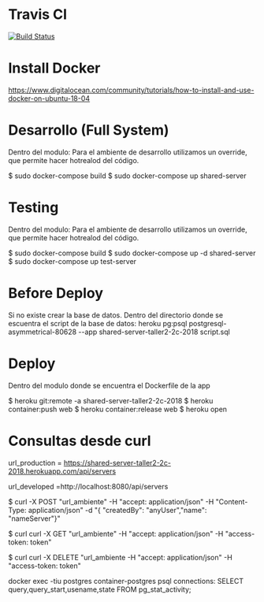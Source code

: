 Travis CI
==========
[![Build Status](https://travis-ci.org/rubenJimenez33/taller2-2018-2C-grupo5-shared-server.svg?branch=master)](https://travis-ci.org/rubenJimenez33/taller2-2018-2C-grupo5-shared-server)


Install Docker
==============

https://www.digitalocean.com/community/tutorials/how-to-install-and-use-docker-on-ubuntu-18-04


Desarrollo (Full System)
=======================
Dentro del modulo:
Para el ambiente de desarrollo utilizamos un override, que permite hacer hotrealod del código.

$ sudo docker-compose build
$ sudo docker-compose up shared-server


Testing
=======================
Dentro del modulo:
Para el ambiente de desarrollo utilizamos un override, que permite hacer hotrealod del código.

$ sudo docker-compose build
$ sudo docker-compose up -d shared-server
$ sudo docker-compose up test-server
 

Before Deploy
=======================
Si no existe crear la base de datos.
Dentro del directorio donde se escuentra el script de la base de datos:
heroku pg:psql postgresql-asymmetrical-80628 --app shared-server-taller2-2c-2018 script.sql


Deploy
=======================
Dentro del modulo donde se encuentra el Dockerfile de la app

$ heroku git:remote -a shared-server-taller2-2c-2018
$ heroku container:push web
$ heroku container:release web
$ heroku open


Consultas desde curl
=========================

url_production = https://shared-server-taller2-2c-2018.herokuapp.com/api/servers

url_developed =http://localhost:8080/api/servers


 $ curl -X POST "url_ambiente" -H  "accept: application/json" -H  "Content-Type: application/json" -d "{ \"createdBy\": \"anyUser\",\"name\": \"nameServer\"}"

 $ curl curl -X GET "url_ambiente" -H  "accept: application/json" -H "access-token: token"

 $ curl curl -X DELETE "url_ambiente -H  "accept: application/json" -H "access-token: token"


 docker exec -tiu postgres container-postgres psql
  connections: SELECT query,query_start,usename,state FROM pg_stat_activity;
